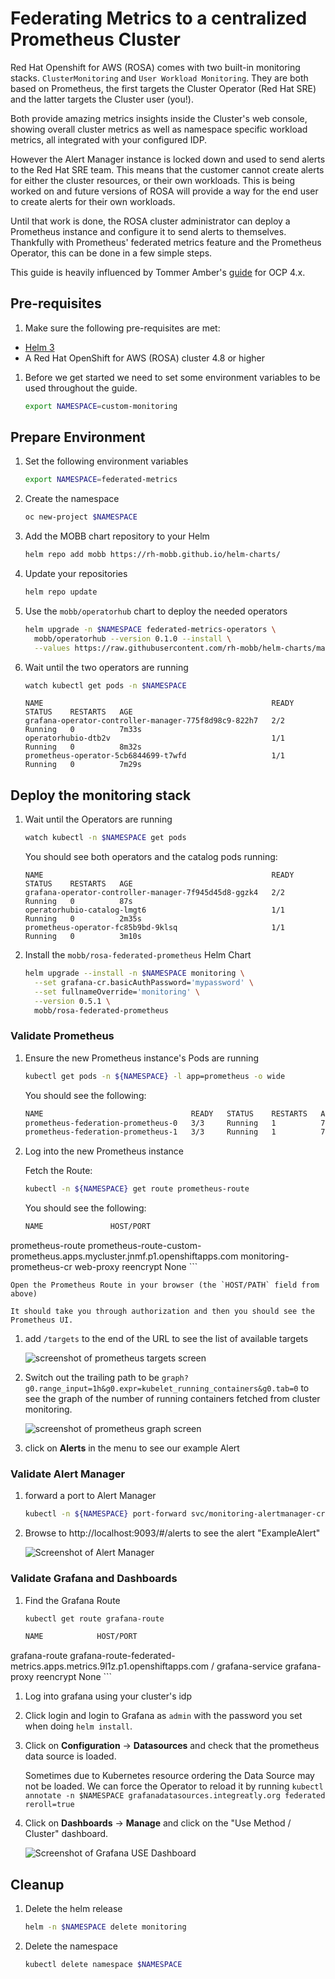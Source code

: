 # Federating Metrics to a centralized Prometheus Cluster

Red Hat Openshift for AWS (ROSA) comes with two built-in monitoring stacks. `ClusterMonitoring` and `User Workload Monitoring`. They are both based on Prometheus, the first targets the Cluster Operator (Red Hat SRE) and the latter targets the Cluster user (you!).

Both provide amazing metrics insights inside the Cluster's web console, showing overall cluster metrics as well as namespace specific workload metrics, all integrated with your configured IDP.

However the Alert Manager instance is locked down and used to send alerts to the Red Hat  SRE team. This means that the customer cannot create alerts for either the cluster resources, or their own workloads. This is being worked on and future versions of ROSA will provide a way for the end user to create alerts for their own workloads.

Until that work is done, the ROSA cluster administrator can deploy a Prometheus instance and configure it to send alerts to themselves. Thankfully with Prometheus' federated metrics feature and the Prometheus Operator, this can be done in a few simple steps.

This guide is heavily influenced by Tommer Amber's [guide](https://medium.com/@tamber/2-mini-how-to-guides-for-prometheus-on-openshift-federation-custom-infrastructure-alerting-8ec70061405d) for OCP 4.x.

## Pre-requisites

1. Make sure the following pre-requisites are met:

* [Helm 3](https://helm.sh/docs/intro/install/)
* A Red Hat OpenShift for AWS (ROSA) cluster 4.8 or higher

1. Before we get started we need to set some environment variables to be used throughout the guide.

    ```bash
    export NAMESPACE=custom-monitoring
    ```

## Prepare Environment

1. Set the following environment variables

    ```bash
    export NAMESPACE=federated-metrics
    ```

1. Create the namespace

    ```bash
    oc new-project $NAMESPACE
    ```

1. Add the MOBB chart repository to your Helm

    ```bash
    helm repo add mobb https://rh-mobb.github.io/helm-charts/
    ```

1. Update your repositories

    ```bash
    helm repo update
    ```

1. Use the `mobb/operatorhub` chart to deploy the needed operators

    ```bash
    helm upgrade -n $NAMESPACE federated-metrics-operators \
      mobb/operatorhub --version 0.1.0 --install \
      --values https://raw.githubusercontent.com/rh-mobb/helm-charts/main/charts/rosa-federated-prometheus/files/operatorhub.yaml
    ```

1. Wait until the two operators are running

    ```bash
    watch kubectl get pods -n $NAMESPACE
    ```

    ```
    NAME                                                   READY   STATUS    RESTARTS   AGE
    grafana-operator-controller-manager-775f8d98c9-822h7   2/2     Running   0          7m33s
    operatorhubio-dtb2v                                    1/1     Running   0          8m32s
    prometheus-operator-5cb6844699-t7wfd                   1/1     Running   0          7m29s
    ```

## Deploy the monitoring stack

1. Wait until the Operators are running

    ```bash
    watch kubectl -n $NAMESPACE get pods
    ```

    You should see both operators and the catalog pods running:

    ```
    NAME                                                   READY   STATUS    RESTARTS   AGE
    grafana-operator-controller-manager-7f945d45d8-ggzk4   2/2     Running   0          87s
    operatorhubio-catalog-lmgt6                            1/1     Running   0          2m35s
    prometheus-operator-fc85b9bd-9klsq                     1/1     Running   0          3m10s
    ```

1. Install the `mobb/rosa-federated-prometheus` Helm Chart

    ```bash
    helm upgrade --install -n $NAMESPACE monitoring \
      --set grafana-cr.basicAuthPassword='mypassword' \
      --set fullnameOverride='monitoring' \
      --version 0.5.1 \
      mobb/rosa-federated-prometheus
    ```
### Validate Prometheus

1. Ensure the new Prometheus instance's Pods are running

    ```bash
    kubectl get pods -n ${NAMESPACE} -l app=prometheus -o wide
    ```

    You should see the following:

    ```bash
    NAME                                 READY   STATUS    RESTARTS   AGE     IP             NODE                                        NOMINATED NODE   READINESS GATES
    prometheus-federation-prometheus-0   3/3     Running   1          7m58s   10.131.0.104   ip-10-0-215-84.us-east-2.compute.internal   <none>           <none>
    prometheus-federation-prometheus-1   3/3     Running   1          7m58s   10.128.2.21    ip-10-0-146-85.us-east-2.compute.internal   <none>           <none>
    ```

1. Log into the new Prometheus instance

    Fetch the Route:

    ```bash
    kubectl -n ${NAMESPACE} get route prometheus-route
    ```

    You should see the following:

    ```bash
    NAME               HOST/PORT                                                                     PATH   SERVICES                   PORT            TERMINATION   WILDCARD
prometheus-route   prometheus-route-custom-prometheus.apps.mycluster.jnmf.p1.openshiftapps.com          monitoring-prometheus-cr   web-proxy       reencrypt     None
    ```

    Open the Prometheus Route in your browser (the `HOST/PATH` field from above)

    It should take you through authorization and then you should see the Prometheus UI.

1. add `/targets` to the end of the URL to see the list of available targets

    ![screenshot of prometheus targets screen](./prom-targets.png)

1. Switch out the trailing path to be `graph?g0.range_input=1h&g0.expr=kubelet_running_containers&g0.tab=0` to see the graph of the number of running containers fetched from cluster monitoring.

    ![screenshot of prometheus graph screen](./prom-graph.png)

1. click on **Alerts** in the menu to see our example Alert


### Validate Alert Manager

1. forward a port to Alert Manager

    ```bash
    kubectl -n ${NAMESPACE} port-forward svc/monitoring-alertmanager-cr 9093:9093
    ```

1. Browse to http://localhost:9093/#/alerts to see the alert "ExampleAlert"

    ![Screenshot of Alert Manager](./alert-manager.png)

### Validate Grafana and Dashboards

1. Find the Grafana Route

    ```bash
    kubectl get route grafana-route
    ```

    ```bash
    NAME            HOST/PORT                                                                PATH   SERVICES          PORT            TERMINATION   WILDCARD
grafana-route   grafana-route-federated-metrics.apps.metrics.9l1z.p1.openshiftapps.com   /      grafana-service   grafana-proxy   reencrypt     None
    ```

1. Log into grafana using your cluster's idp

1. Click login and login to Grafana as `admin` with the password you set when doing `helm install`.

1. Click on **Configuration** -> **Datasources** and check that the prometheus data source is loaded.

    Sometimes due to Kubernetes resource ordering the Data Source may not be loaded. We can force the Operator to reload it by running `kubectl annotate -n $NAMESPACE grafanadatasources.integreatly.org federated reroll=true`

1. Click on **Dashboards** -> **Manage** and click on the "Use Method / Cluster" dashboard.

    ![Screenshot of Grafana USE Dashboard](./grafana-use.png)

## Cleanup

1. Delete the helm release

    ```bash
    helm -n $NAMESPACE delete monitoring
    ```

1. Delete the namespace

    ```bash
    kubectl delete namespace $NAMESPACE
    ```
